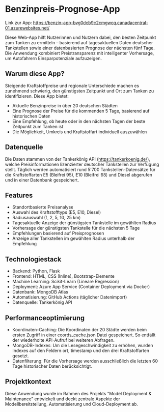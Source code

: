 # Benzinpreis-Prognose-App

Link zur App: https://benzin-app-bvg0dcb9c2cmgwcq.canadacentral-01.azurewebsites.net/

Diese Web-App hilft Nutzerinnen und Nutzern dabei, den besten Zeitpunkt zum Tanken zu ermitteln – basierend auf tagesaktuellen Daten deutscher Tankstellen sowie einer datenbasierten Prognose der nächsten fünf Tage. Die Anwendung kombiniert Preistransparenz mit intelligenter Vorhersage, um Autofahrern Einsparpotenziale aufzuzeigen.

## Warum diese App?

Steigende Kraftstoffpreise und regionale Unterschiede machen es zunehmend schwierig, den günstigsten Zeitpunkt und Ort zum Tanken zu identifizieren. Diese App bietet:

- Aktuelle Benzinpreise in über 20 deutschen Städten  
- Eine Prognose der Preise für die kommenden 5 Tage, basierend auf historischen Daten  
- Eine Empfehlung, ob heute oder in den nächsten Tagen der beste Zeitpunkt zum Tanken ist  
- Die Möglichkeit, Umkreis und Kraftstoffart individuell auszuwählen  

## Datenquelle

Die Daten stammen von der Tankerkönig API (https://tankerkoenig.de/), welche Preisinformationen lizenzierter deutscher Tankstellen zur Verfügung stellt. Täglich werden automatisiert rund 5'700 Tankstellen-Datensätze für die Kraftstoffarten E5 (Bleifrei 95), E10 (Bleifrei 98) und Diesel abgerufen und in einer Datenbank gespeichert.

## Features

- Standortbasierte Preisanalyse
- Auswahl des Kraftstofftyps (E5, E10, Diesel)  
- Radiusauswahl (1, 2, 5, 10, 25 km)  
- Tagesaktuelle Anzeige der günstigsten Tankstelle im gewählten Radius  
- Vorhersage der günstigsten Tankstelle für die nächsten 5 Tage  
- Empfehlungen basierend auf Preisprognosen  
- Anzeige aller Tankstellen im gewählten Radius unterhalb der Empfehlung  

## Technologiestack

- Backend: Python, Flask  
- Frontend: HTML, CSS (Inline), Bootstrap-Elemente  
- Machine Learning: Scikit-Learn (Lineare Regression)  
- Deployment: Azure App Service (Container Deployment via Docker)  
- Datenbank: MongoDB Atlas  
- Automatisierung: GitHub Actions (täglicher Datenimport)  
- Datenquelle: Tankerkönig API  

## Performanceoptimierung

- Koordinaten-Caching: Die Koordinaten der 20 Städte werden beim ersten Zugriff in einer coords_cache.json Datei gespeichert. So entfällt der wiederholte API-Aufruf bei weiteren Abfragen.  
- MongoDB-Indexes: Um die Lesegeschwindigkeit zu erhöhen, wurden Indexes auf den Feldern ort, timestamp und den drei Kraftstoffarten gesetzt.  
- Datenfilterung: Für die Vorhersage werden ausschließlich die letzten 60 Tage historischer Daten berücksichtigt.  

## Projektkontext

Diese Anwendung wurde im Rahmen des Projekts "Model Deployment & Maintenance" entwickelt und deckt zentrale Aspekte der Modellbereitstellung, Automatisierung und Cloud-Deployment ab.

